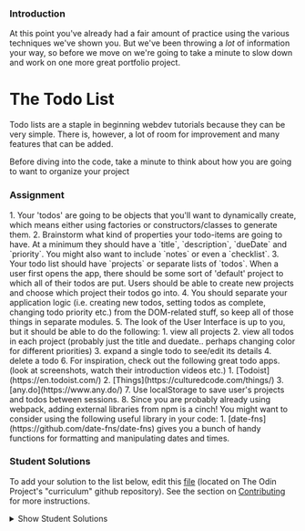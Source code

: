 ### Introduction
At this point you've already had a fair amount of practice using the various techniques we've shown you. But we've been throwing a _lot_ of information your way, so before we move on we're going to take a minute to slow down and work on one more great portfolio project.

# The Todo List

Todo lists are a staple in beginning webdev tutorials because they can be very simple.  There is, however, a lot of room for improvement and many features that can be added.

Before diving into the code, take a minute to think about how you are going to want to organize your project

### Assignment

<div class="lesson-content__panel" markdown="1">
1. Your 'todos' are going to be objects that you'll want to dynamically create, which means either using factories or constructors/classes to generate them.
2. Brainstorm what kind of properties your todo-items are going to have. At a minimum they should have a `title`, `description`, `dueDate` and `priority`.  You might also want to include `notes`  or even a `checklist`.
3. Your todo list should have `projects` or separate lists of `todos`.  When a user first opens the app, there should be some sort of 'default' project to which all of their todos are put.  Users should be able to create new projects and choose which project their todos go into.
4. You should separate your application logic (i.e. creating new todos, setting todos as complete, changing todo priority etc.) from the DOM-related stuff, so keep all of those things in separate modules.
5. The look of the User Interface is up to you, but it should be able to do the following:
   1. view all projects
   2. view all todos in each project (probably just the title and duedate.. perhaps changing color for different priorities)
   3. expand a single todo to see/edit its details
   4. delete a todo
6. For inspiration, check out the following great todo apps. (look at screenshots, watch their introduction videos etc.)
   1. [Todoist](https://en.todoist.com/)
   2. [Things](https://culturedcode.com/things/)
   3. [any.do](https://www.any.do/)
7. Use localStorage to save user's projects and todos between sessions.
8. Since you are probably already using webpack, adding external libraries from npm is a cinch!  You might want to consider using the following useful library in your code:
   1. [date-fns](https://github.com/date-fns/date-fns) gives you a bunch of handy functions for formatting and manipulating dates and times.
</div>

### Student Solutions
To add your solution to the list below, edit this [file](https://github.com/TheOdinProject/curriculum/blob/master/javascript/organizing-js/project.md) (located on The Odin Project's "curriculum" github repository). See the section on [Contributing](http://github.com/TheOdinProject/curriculum/blob/master/contributing.md) for more instructions.

<details markdown="block">
  <summary> Show Student Solutions </summary>

* Add your solution below this line!
* [Juan Oxmar's Solution](https://github.com/juanoxmar/todo) - [View in Browser](https://juanoxmar.github.io/todo/)
* [Scott's Solution](https://github.com/ScotttP/todo-list) - [View in Browser](https://scotttp.github.io/todo-list/)
* [Andrija's Solution](https://github.com/Amdrija/todo-list-app) - [View in Browser](https://amdrija.github.io/todo-list-app/)
* [Zayeer's Solution](https://github.com/Zayeer/todo-list-app) - [View in Browser](https://zayeer.github.io/todo-list-app/)
* [Kevin's Solution](https://github.com/Kevin-Satti-Projects/Projects/tree/master/ToDo) - [View in Browser](https://kevin-satti-projects.github.io/Projects/ToDo/dist/)
* [lexolf's Solution](https://github.com/lexolf/todo-list) - [View in Browser](https://lexolf.github.io/todo-list/dist/)
* [Walmart-cashier's Solution](https://github.com/Walmart-cashier/DulcetTodo) - [View in Browser](https://walmart-cashier.github.io/DulcetTodo/)
* [LenaChestnut's Solution](https://github.com/LenaChestnut/to-do) - [View in Browser](https://lenachestnut.github.io/to-do/dist/index.html)
* [Andres Ruiz's Solution](https://github.com/Andrsrz/todo-list) - [View in Browser](https://andrsrz.github.io/todo-list/)
* [HeliumAce's Solution](https://github.com/HeliumAce/todo-list) - [View in Browser](https://heliumace.github.io/todo-list/)
* [Lucio's Solution](https://github.com/JCarlosLucio/todo-list) - [View in Browser](https://jcarloslucio.github.io/todo-list/)
* [Austin's Solution](https://github.com/cudworth/todo-list) - [View in Browser](https://cudworth.github.io/todo-list/dist/)
* [hieu-ng's Solution](https://github.com/hieu-ng/todo-list) - [View in Browser](https://hieu-ng.github.io/todo-list/)
* [Diane998's Solution](https://github.com/Diane998/todo-list) - [View in Browser](https://diane998.github.io/todo-list/)
* [Sher's solution](https://github.com/sher-s7/todo-list) - [View in Browser](https://sher-s7.github.io/todo-list/)
* [dhatGuy's and nearmint's Solution](https://github.com/nearmint/todolist) - [View in Browser](https://nearmint.github.io/todolist/)
* [Muhammad Ahmad's Solution](https://github.com/thisisMAhmad/todolist) - [View in Browser](https://thisismahmad.github.io/todolist/)
* [Carl D'Oleo-Lundgren's Solution](https://github.com/carldoleolundgren/todo-list) - [View in Browser](https://carldoleolundgren.github.io/todo-list/)
* [hu-ng's Solution](https://github.com/hu-ng/todo-list-js) - [View in Browser](https://hu-ng.github.io/todo-list-js/)
* [jc's Solution](https://github.com/avazkhan2808/project-todo) - [View in Browser](https://avazkhan2808.github.io/project-todo/)
* [AJMcDee's Solution](https://github.com/ajmcdee/ToDoApp) - [View in Browser](https://ajmcdee.github.io/ToDoApp)
* [simonevaglietti's Solution](https://github.com/simonevaglietti/Todo-App) - [View in Browser](https://simonevaglietti.github.io/Todo-App/dist/)
* [Justinkar's Solution](https://github.com/justinkar/todo-list) - [View in Browser](https://justinkar.github.io/todo-list/)
* [mjwills-inf's Solution](https://github.com/mjwills-inf/-TOP-todo) - [View in Browser](https://mjwills-inf.github.io/-TOP-todo/)
* [Edd Sansome's Solution](https://github.com/casualc0der/to-do-two) - [View in Browser](https://casualc0der.github.io/to-do-two/)
* [Lenny's Solution](https://github.com/Lenn-e/todo-list) - [View in Browser](https://lenn-e.github.io/todo-list/)
* [Katarzyna Kaswen-Wilk's Solution](https://github.com/kikupiku/to-do-list) - [View in Browser](https://kikupiku.github.io/to-do-list/)
* [Saad Tarhi's Solution](https://github.com/tarhi-saad/TodoMVC-Vanilla-ES6) - [View in Browser](https://tarhi-saad.github.io/TodoMVC-Vanilla-ES6/)
* [Simon's Solution](https://github.com/Sim-frpt/todo-list) - [View in Browser](https://sim-frpt.github.io/todo-list/)
* [yldrmali's Solution](https://github.com/yldrmali/todo_list/tree/master) - [View in Browser](https://yldrmali.github.io/todo_list/)
* [Jonathan's Solution](https://github.com/jonfranche/todo-list) - [View in Browser](https://jonfranche.github.io/todo-list/dist/index.html)
* [Luky's Solution](https://github.com/lcyne/todo-list/) - [View in Browser](https://lcyne.github.io/todo-list/)
* [Kevin Vuong's Solution](https://github.com/fffear/js-to-do-list) - [View in Browser](https://fffear.github.io/js-to-do-list/)
* [Braxton Lemmon's Solution](https://github.com/braxtonlemmon/todo-list) - [View in Browser](https://braxtonlemmon.github.io/todo-list/)
* [Zakariye Yusuf's Solution](https://github.com/ZYusuf10/timely) - [View in Browser](https://zyusuf10.github.io/timely/dist/index.html)
* [Alex's Solution](https://github.com/AlexDorrington/Todo-List) - [View in Browser](https://alexdorrington.github.io/Todo-List/)
* [Andrew M's Solution](https://github.com/a6macleod/js_todo) - [View in Browser](https://a6macleod.github.io/js_todo/)
* [bollinca's Solution](https://github.com/bollinca/to-do-list) - [View in Browser](https://bollinca.github.io/to-do-list/)
* [ejoflo's Solution](https://github.com/ejoflo/to_do_list) - [View in Browser](https://ejoflo.github.io/to_do_list/)
* [miang's Solution](https://github.com/miang99/todolist) - [View in Browser](https://miang99.github.io/todolist/)
* [Igorashs's Solution](https://github.com/igorashs/todo-list) - [View in Browser](https://igorashs.github.io/todo-list/)
* [Jacavena's Solution](https://github.com/Jacavena/todo-list) - [View in Browser](https://jacavena.github.io/todo-list/)
* [Bojo's Solution](https://github.com/BojoZahariev/ToDo) - [View in Browser](https://bojozahariev.github.io/ToDo/)
* [Solodov Solution](https://github.com/solodov-dev/do) - [View in Browser](https://solodov-dev.github.io/do/)
* [Vedat's Solution](https://github.com/mvedataydin/todo-list) - [View in Browser](https://mvedataydin.github.io/todo-list/)
* [Joey Van Lierop's Solution](https://github.com/joeyvanlierop/todo-list) - [View in Browser](https://joeyvanlierop.github.io/todo-list/)
* [ELjoey's Solution](https://github.com/eljoey/Todo-List) - [View in Browser](https://eljoey.github.io/Todo-List/)
* [Djo1e's solution](https://github.com/Djo1e/Todo) - [View in browser](https://djo1e.github.io/Todo/)
* [Henry Kirya's Solution](https://github.com/harrika/todo-list) - [View in browser](https://harrika.github.io/todo-list/)
* [John Kripp's Solution](https://github.com/JohnKripp/Todo-App) - [View in browser](https://johnkripp.github.io/Todo-App/)
* [Simon Tharby's Solution](https://github.com/jinjagit/todo) - [View in browser](https://to-do.simontharby.com/)
* [ARaut9's Solution](https://github.com/ARaut9/to-do-list) - [View in Browser](https://araut9.github.io/to-do-list/)
* [Jason McKee's Solution](https://github.com/jttmckee/odin-todo-list) - [View in Browser](https://jttmckee.github.io/odin-todo-list/)
* [Ricala's Solution](https://github.com/Ricala/to-do-list) - [View in Browser](https://ricala.github.io/to-do-list/)
* [Hammad Ahmed's Solution](https://github.com/shammadahmed/task-manager) - [Live preview](https://shammadahmed.github.io/task-manager)
* [Roman Alenskiy's Solution](https://github.com/romalenskiy/todo) - [Live preview](https://romalenskiy.github.io/todo/)
* [Max Garber's Solution](https://github.com/bubblebooy/Odin-Javascript/tree/master/todos) - [View in Browser](https://bubblebooy.github.io/Odin-Javascript/todos/dist/index.html)
* [VladL2c's Solution](https://vladl2c.github.io/Project-Manager/) - [View in Browser](https://vladl2c.github.io/Project-Manager/)
* [Javier Machin's Solution](https://github.com/Javier-Machin/js-to-do-list) - [View in Browser](https://javier-machin.github.io/js-to-do-list/)
* [Kyle and Paul's Solution](https://github.com/jklemon17/todo-list) - [View in Browser](https://jklemon17.github.io/todo-list/)
* [nmac's Solution](https://github.com/nmacawile/to-do-list) - [View](https://nmacawile.github.io/to-do-list/)
* [brxck's Solution](https://github.com/brxck/odin-tasks) - [View in Browser](http://brockmcelroy.com/odin-tasks/)
* [theghall's Solution](https://github.com/theghall/odin-todo) - [View in Browser](https://theghall.github.io/odin-todo/)
* [Andrew's Solution](https://github.com/andrewr224/to-dodo/) - [View in Browser](https://andrewr224.github.io/to-dodo/)
* [mindovermiles262's Solution](https://github.com/mindovermiles262/honeydew) - [View in Browser](https://mindovermiles262.github.io/honeydew/)
* [Pedro's Solution](https://github.com/dracollin/todoList-project) - [View in Browser](https://codepen.io/dracollin/pen/eWrdyN)
* [Ezequiel Espinoza's Solution](https://github.com/ezeaspie/todo-app) - [View in Browser](https://ezeaspie.github.io/todo-app/)
* [Jmooree30's Solution](https://github.com/jmooree30/JS-Todo-List) - [View in Browser](https://jmooree30.github.io/JS-Todo-List/)
* [Remy's Solution](https://codepen.io/beumsk/pen/QvqyMM) - [View in browser](https://codepen.io/beumsk/full/QvqyMM)
* [Caner Sezgin's Solution](https://github.com/CanerSezgin/TodoList/tree/master/Source%20Codes) - [View in Browser](https://canersezgin.github.io/TodoList/)
* [aznafro's Solution](https://github.com/aznafro/todo) - [View in Browser](https://aznafro.github.io/todo/)
* [Areeba's Solution](https://github.com/AREEBAISHTIAQ/Todolist) - [View in browser](https://areebaishtiaq.github.io/Todolist)
* [Taylor J's Solution](https://github.com/taylorjohannsen/todolist) - [View in Browser](https://taylorjohannsen.github.io/todolist/)
* [Halkim44's Solution](https://github.com/halkim44/todoListApp) - [View App Online](https://halkim44.github.io/todoListApp/)
* [Valentino Valenti's Solution](https://github.com/1ba1/todo-list) - [View in browser](https://1ba1.github.io/todo-list/)
* [Francisco Carlos's Solution](https://github.com/fcarlosdev/fcarlosdev.github.io/tree/master/todo-app) - [View in browser](https://fcarlosdev.github.io/todo-app/)
* [Ubaid Manzoor Wani's Solution](https://github.com/Ubaid-Manzoor) - [View in Browser](https://ubaid-manzoor.github.io/ToDo-List/)
* [JamCry's Solution](https://github.com/jamcry/got2do) - [View in Browser](https://jamcry.github.io/got2do/)
* [Gene Mecija's Solution](https://github.com/genemecija/To-Do-List) - [View in Browser](https://genemecija.github.io/To-Do-List/)
* [Martink-rsa's Solution](https://github.com/martink-rsa/ToDoList) - [View in Browser](https://martink-rsa.github.io/ToDoList/)
* [dvbridges Solution](https://github.com/dvbridges/masterplan) - [View in Browser](https://dvbridges.github.io/masterplan/)
* [Aron's Solution](https://github.com/aronfischer/To-Do-List) - [View in Browser](https://aronfischer.github.io/To-Do-List/)
* [JoshAubrey's Solution](https://github.com/JoshAubrey/todo-list) - [View in Browser](https://joshaubrey.github.io/todo-list/)
* [Brendaneus' Solution](https://theodinprojects.live/courses/javascript/projects/todo-list)
* [Emil Dimitrov's Solution](https://github.com/edmtrv/todo-js) - [View in Browser](https://edmtrv.github.io/todo-js/)
* [Kelvin Liang's Solution](https://github.com/kelvin8773/odin-todo-list) - [view in Browser](https://kelvin8773.github.io/odin-todo-list/)
* [AWash227's Solution](https://github.com/AWash227/todo) - [View in Browser](https://awash227.github.io/todo/dist/)
* [Supasus's Solution](https://github.com/supasus/js-todo-list) - [View in Browser](https://supasus.github.io/js-todo-list/)
* [AlexGioffDev's Solution](https://github.com/AlexGioffDev/TODO_JS) - [View in Browser](https://alexgioffdev.github.io/TODO_JS/)
* [kylazath's Solution](https://github.com/kylazath/todos) - [View in Browser](https://kylazath.github.io/todos/index.html)
* [mmboyce's Solution](https://github.com/mmboyce/to-do) - [View in Browser](https://mmboyce.github.io/to-do)
* [Hamohuh's Solution](https://github.com/hamohuh/todo) - [View in Browser](https://hamohuh.github.io/todo/)
* [Vorelli's Solution](https://github.com/Vorelli/Goal_Tracker) - [View in Browser](https://vorelli.github.io/Goal_Tracker/)
* [Y0ss-Please's Solution](https://github.com/Y0ss-Please/doitup) - [View in Browser](https://y0ss-please.github.io/doitup/public/index.html)
* [0xtaf's Solution](https://github.com/0xtaf/todo) - [View in Browser](https://0xtaf.github.io/todo/)
* [ricardo's Solution](https://ricardo-gonzalez-villegas.github.io/to-do-list/)
* [barrysweeney's Solution](https://github.com/barrysweeney/todo-list) - [View in Browser](https://barrysweeney.github.io/todo-list/)
* [Rey van den Berg's Solution](https://github.com/Rey810/to-do-app) - [View in Browser](https://rey810.github.io/to-do-app/)
* [ranmaru22's Solution](https://github.com/ranmaru22/the_odin_project/tree/master/to-do) - [View in Browser](https://ranmaru22.github.io/the_odin_project/to-do/dist/)
* [Tim Kelly's Solution (Webpack, Moment.js and SortableJS)](https://github.com/timkellytk/project-to-do-list) - [View in Browser](https://timkellytk.github.io/project-to-do-list/)
* [thecodediver's Solution](https://github.com/thecodediver/tasks_app) - [View in Browser](https://thecodediver.github.io/tasks_app/)
* [Joe Thompson's Solution](https://github.com/jlthompso/todo) - [View in Browser](https://jlthompso.github.io/todo/)
* [m-rejdych's Solution](https://github.com/m-rejdych/Todo-List) - [View in Browser](https://m-rejdych.github.io/Todo-List/)
* [FortyPercentTitanium's Solution](https://github.com/fortypercenttitanium/todolist) - [View in Browser](https://fortypercenttitanium.github.io/todolist/)
* [adilahmad321's Solution](https://github.com/adilahmad321/ToDo-List) - [View in Browser](https://adilahmad321.github.io/ToDo-List/)
* [MatyD's Solution](https://github.com/MatyD356/vanillaToDo/tree/master) - [View in Browser](https://matyd356.github.io/vanillaToDo/)
* [rhathcock's Solution](https://github.com/r-hathcock/todo_list)
* [jooji-san's Solution](https://github.com/jooji-san/todo) - [View in Browser](https://jooji-san.github.io/todo/)
* [Chandra's Solution](https://github.com/CodeSurfer3022) - [View in Browser](https://codesurfer3022.github.io/ToDo-List/)
* [Adriel Bruno's Solution](https://github.com/AdrielTrigger/top-todolist) - [View in Browser](https://adrieltrigger.github.io/top-todolist/)
* [Nijepa's Solution](https://github.com/nijepa/todo-list) - [View in Browser](https://nijepa.github.io/todo-list/)
</details>
